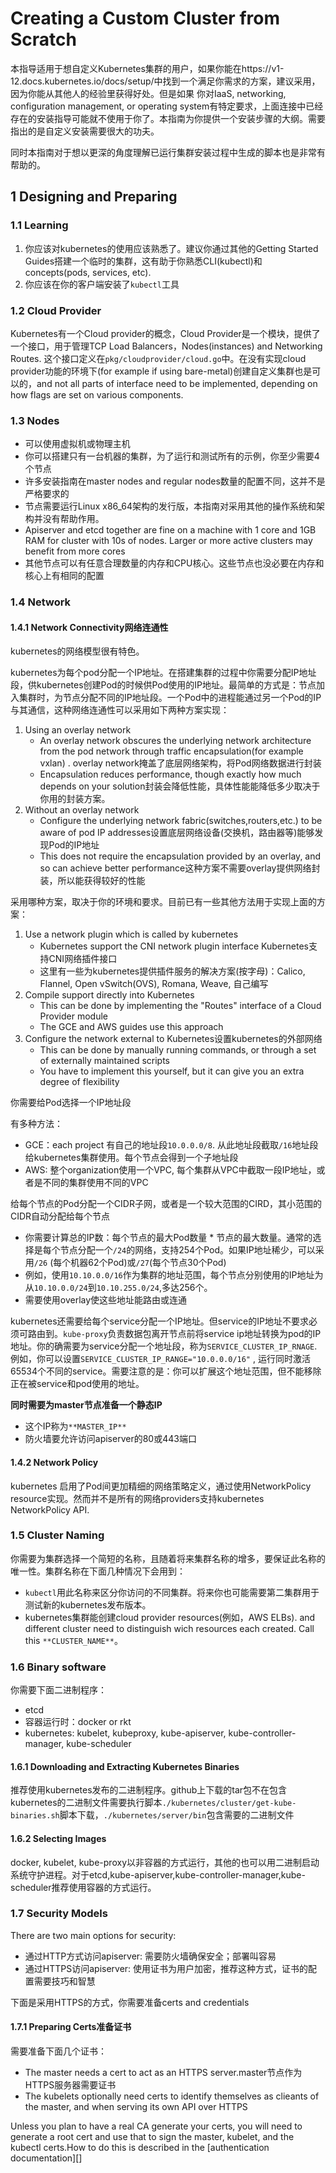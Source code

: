 # Creating a Custom Cluster from Scratch

本指导适用于想自定义Kubernetes集群的用户，如果你能在https://v1-12.docs.kubernetes.io/docs/setup/中找到一个满足你需求的方案，建议采用，因为你能从其他人的经验里获得好处。但是如果 你对IaaS, networking, configuration management, or operating system有特定要求，上面连接中已经存在的安装指导可能就不使用于你了。本指南为你提供一个安装步骤的大纲。需要指出的是自定义安装需要很大的功夫。

同时本指南对于想以更深的角度理解已运行集群安装过程中生成的脚本也是非常有帮助的。

## 1 Designing and Preparing

### 1.1 Learning

1. 你应该对kubernetes的使用应该熟悉了。建议你通过其他的Getting Started Guides搭建一个临时的集群，这有助于你熟悉CLI(kubectl)和concepts(pods, services, etc).
2. 你应该在你的客户端安装了`kubectl`工具

### 1.2 Cloud Provider

Kubernetes有一个Cloud provider的概念，Cloud Provider是一个模块，提供了一个接口，用于管理TCP Load Balancers，Nodes(instances) and Networking Routes. 这个接口定义在`pkg/cloudprovider/cloud.go`中。在没有实现cloud provider功能的环境下(for example if using bare-metal)创建自定义集群也是可以的，and not all parts of interface need to be implemented, depending on how flags are set on various components.

### 1.3 Nodes

- 可以使用虚拟机或物理主机
- 你可以搭建只有一台机器的集群，为了运行和测试所有的示例，你至少需要4个节点
- 许多安装指南在master nodes and regular nodes数量的配置不同，这并不是严格要求的
- 节点需要运行Linux x86_64架构的发行版，本指南对采用其他的操作系统和架构并没有帮助作用。
- Apiserver and etcd together are fine on a machine with 1 core and 1GB RAM for cluster with 10s of nodes. Larger or more active clusters may benefit from more cores
- 其他节点可以有任意合理数量的内存和CPU核心。这些节点也没必要在内存和核心上有相同的配置

### 1.4 Network

#### 1.4.1 Network Connectivity网络连通性

kubernetes的网络模型很有特色。

kubernetes为每个pod分配一个IP地址。在搭建集群的过程中你需要分配IP地址段，供kubernetes创建Pod的时候供Pod使用的IP地址。最简单的方式是：节点加入集群时，为节点分配不同的IP地址段。一个Pod中的进程能通过另一个Pod的IP与其通信，这种网络连通性可以采用如下两种方案实现：

1. Using an overlay network
   - An overlay network obscures the underlying network architecture from the pod network through traffic encapsulation(for example vxlan) . overlay network掩盖了底层网络架构，将Pod网络数据进行封装
   - Encapsulation reduces performance, though exactly how much depends on your solution封装会降低性能，具体性能能降低多少取决于你用的封装方案。
2. Without an overlay network
   - Configure the underlying network fabric(switches,routers,etc.) to be aware of pod IP addresses设置底层网络设备(交换机，路由器等)能够发现Pod的IP地址
   - This does not require the encapsulation provided by an overlay, and so can achieve better performance这种方案不需要overlay提供网络封装，所以能获得较好的性能

采用哪种方案，取决于你的环境和要求。目前已有一些其他方法用于实现上面的方案：

1. Use a network plugin which is called by kubernetes
   - Kubernetes support the CNI network plugin interface Kubernetes支持CNI网络插件接口
   - 这里有一些为kubernetes提供插件服务的解决方案(按字母)：Calico, Flannel, Open vSwitch(OVS), Romana, Weave, 自己编写
2. Compile support directly into Kubernetes
   - This can be done by implementing the "Routes" interface of a Cloud Provider module
   - The GCE and AWS guides use this approach
3. Configure the network external to Kubernetes设置kubernetes的外部网络
   - This can be done by manually running commands, or through a set of externally maintained scripts
   - You have to implement this yourself, but it can give you an extra degree of flexibility

你需要给Pod选择一个IP地址段

有多种方法：

- GCE：each project 有自己的地址段`10.0.0.0/8`. 从此地址段截取`/16`地址段给kubernetes集群使用。每个节点会得到一个子地址段
- AWS: 整个organization使用一个VPC, 每个集群从VPC中截取一段IP地址，或者是不同的集群使用不同的VPC



给每个节点的Pod分配一个CIDR子网，或者是一个较大范围的CIRD，其小范围的CIDR自动分配给每个节点

- 你需要计算总的IP数：每个节点的最大Pod数量 * 节点的最大数量。通常的选择是每个节点分配一个`/24`的网络，支持254个Pod。如果IP地址稀少，可以采用`/26` (每个机器62个Pod)或`/27`(每个节点30个Pod)
- 例如，使用`10.10.0.0/16`作为集群的地址范围，每个节点分别使用的IP地址为从`10.10.0.0/24`到`10.10.255.0/24`,多达256个。
- 需要使用overlay使这些地址能路由或连通

kubernetes还需要给每个service分配一个IP地址。但service的IP地址不要求必须可路由到。`kube-proxy`负责数据包离开节点前将service ip地址转换为pod的IP地址。你的确需要为service分配一个地址段，称为`SERVICE_CLUSTER_IP_RNAGE`. 例如，你可以设置`SERVICE_CLUSTER_IP_RANGE="10.0.0.0/16"` , 运行同时激活65534个不同的service。需要注意的是：你可以扩展这个地址范围，但不能移除正在被service和pod使用的地址。

**同时需要为master节点准备一个静态IP**

- 这个IP称为`**MASTER_IP**`
- 防火墙要允许访问apiserver的80或443端口

#### 1.4.2 Network Policy

kubernetes 启用了Pod间更加精细的网络策略定义，通过使用NetworkPolicy resource实现。然而并不是所有的网络providers支持kubernetes NetworkPolicy API.

### 1.5 Cluster Naming

你需要为集群选择一个简短的名称，且随着将来集群名称的增多，要保证此名称的唯一性。集群名称在下面几种情况下会用到：

- `kubectl`用此名称来区分你访问的不同集群。将来你也可能需要第二集群用于测试新的kubernetes发布版本。
- kubernetes集群能创建cloud provider resources(例如，AWS ELBs). and different cluster need to distinguish wich resources each created. Call this `**CLUSTER_NAME**`。

### 1.6 Binary software

你需要下面二进制程序：

- etcd
- 容器运行时：docker or rkt
- kubernetes: kubelet, kubeproxy, kube-apiserver, kube-controller-manager, kube-scheduler

#### 1.6.1 Downloading and Extracting Kubernetes Binaries

推荐使用kubernetes发布的二进制程序。github上下载的tar包不在包含kubernetes的二进制文件需要执行脚本`./kubernetes/cluster/get-kube-binaries.sh`脚本下载，`./kubernetes/server/bin`包含需要的二进制文件

#### 1.6.2 Selecting Images

docker, kubelet, kube-proxy以非容器的方式运行，其他的也可以用二进制启动系统守护进程。对于etcd,kube-apiserver,kube-controller-manager,kube-scheduler推荐使用容器的方式运行。

### 1.7 Security Models

There are two main options for security:

- 通过HTTP方式访问apiserver: 需要防火墙确保安全；部署叫容易
- 通过HTTPS访问apiserver: 使用证书为用户加密，推荐这种方式，证书的配置需要技巧和智慧

下面是采用HTTPS的方式，你需要准备certs and credentials

#### 1.7.1 Preparing Certs准备证书

需要准备下面几个证书：

- The master needs a cert to act as an HTTPS server.master节点作为HTTPS服务器需要证书
- The kubelets optionally need certs to identify themselves as clieants of the master, and when serving its own API over HTTPS

Unless you plan to have a real CA generate your certs, you will need to generate a root cert and use that to sign the master, kubelet, and the kubectl certs.How to do this is described in the [authentication documentation][]







